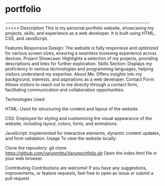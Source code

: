 # portfolio
------------------------------------------------------------------------->>>>>
Description
This is my personal portfolio website, showcasing my projects, skills, and experience as a web developer. It is built using HTML, CSS, and JavaScript.

Features
Responsive Design: The website is fully responsive and optimized for various screen sizes, ensuring a seamless browsing experience across devices.
Project Showcase: Highlights a selection of my projects, providing descriptions and links for further exploration.
Skills Section: Displays my proficiency in various technologies and programming languages, helping visitors understand my expertise.
About Me: Offers insights into my background, interests, and aspirations as a web developer.
Contact Form: Allows visitors to reach out to me directly through a contact form, facilitating communication and collaboration opportunities.

Technologies Used:

HTML: Used for structuring the content and layout of the website.

CSS: Employed for styling and customizing the visual appearance of the website, including layout, colors, fonts, and animations.

JavaScript: Implemented for interactive elements, dynamic content updates, and form validation.
Usage
To view the website locally:

Clone the repository: git clone https://github.com/varunmittu/Varunportfolio.git 
Open the index.html file in your web browser.

Contributing
Contributions are welcome! If you have any suggestions, improvements, or feature requests, feel free to open an issue or submit a pull request
